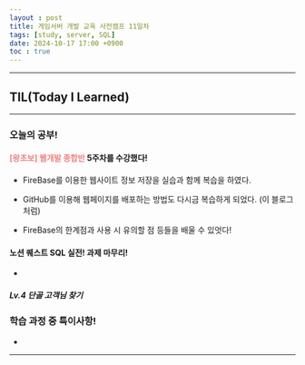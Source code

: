 ```yaml
---
layout : post
title: 게임서버 개발 교육 사전캠프 11일차
tags: [study, server, SQL]
date: 2024-10-17 17:00 +0900
toc : true
---
```


---

## TIL(Today I Learned)

---

### 오늘의 공부!

#### <span style="color : #F08080">**[왕초보] 웹개발 종합반**</span> 5주차를 수강했다!

- FireBase를 이용한 웹사이트 정보 저장을 실습과 함께 복습을 하였다.

- GitHub를 이용해 웹페이지를 배포하는 방법도 다시금 복습하게 되었다. (이 블로그 처럼)

- FireBase의 한계점과 사용 시 유의할 점 등들을 배울 수 있엇다!

#### **노션 퀘스트 SQL 실전! 과제** 마무리!

- 

##### Lv.4 단골 고객님 찾기


### 학습 과정 중 특이사항!

- 

---